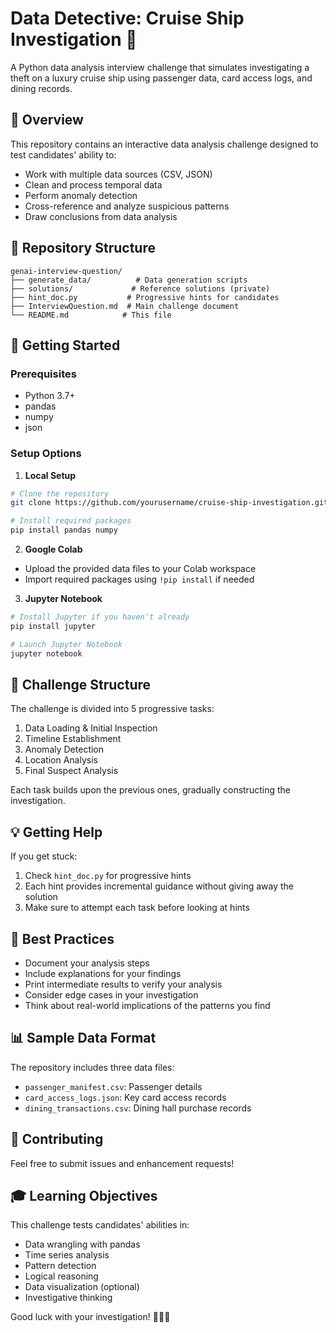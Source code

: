 # Data Detective: Cruise Ship Investigation 🚢

A Python data analysis interview challenge that simulates investigating a theft on a luxury cruise ship using passenger data, card access logs, and dining records.

## 🎯 Overview

This repository contains an interactive data analysis challenge designed to test candidates' ability to:
- Work with multiple data sources (CSV, JSON)
- Clean and process temporal data
- Perform anomaly detection
- Cross-reference and analyze suspicious patterns
- Draw conclusions from data analysis

## 📁 Repository Structure
```
genai-interview-question/
├── generate_data/          # Data generation scripts
├── solutions/             # Reference solutions (private)
├── hint_doc.py           # Progressive hints for candidates
├── InterviewQuestion.md  # Main challenge document
└── README.md            # This file
```

## 🚀 Getting Started

### Prerequisites
- Python 3.7+
- pandas
- numpy
- json

### Setup Options

1. **Local Setup**
```bash
# Clone the repository
git clone https://github.com/yourusername/cruise-ship-investigation.git

# Install required packages
pip install pandas numpy
```

2. **Google Colab**
- Upload the provided data files to your Colab workspace
- Import required packages using `!pip install` if needed

3. **Jupyter Notebook**
```bash
# Install Jupyter if you haven't already
pip install jupyter

# Launch Jupyter Notebook
jupyter notebook
```

## 📝 Challenge Structure

The challenge is divided into 5 progressive tasks:
1. Data Loading & Initial Inspection
2. Timeline Establishment
3. Anomaly Detection
4. Location Analysis 
5. Final Suspect Analysis

Each task builds upon the previous ones, gradually constructing the investigation.

## 💡 Getting Help

If you get stuck:
1. Check `hint_doc.py` for progressive hints
2. Each hint provides incremental guidance without giving away the solution
3. Make sure to attempt each task before looking at hints

## 🌟 Best Practices

- Document your analysis steps
- Include explanations for your findings
- Print intermediate results to verify your analysis
- Consider edge cases in your investigation
- Think about real-world implications of the patterns you find

## 📊 Sample Data Format

The repository includes three data files:
- `passenger_manifest.csv`: Passenger details
- `card_access_logs.json`: Key card access records
- `dining_transactions.csv`: Dining hall purchase records

## 🤝 Contributing

Feel free to submit issues and enhancement requests!

## 🎓 Learning Objectives

This challenge tests candidates' abilities in:
- Data wrangling with pandas
- Time series analysis
- Pattern detection
- Logical reasoning
- Data visualization (optional)
- Investigative thinking

Good luck with your investigation! 🕵️‍♂️✨